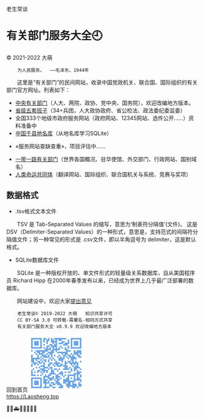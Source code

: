 老生常谈<base target="_blank">

有关部门服务大全🕘
=================
© 2021-2022 大萌

		为人民服务。	——毛泽东，1944年

　　这里是“有关部门”的民间网站，收录中国党政机关、联合国、国际组织的有关部门官方网址。列表如下：

+	[中央有关部门](zhongyang)（人大、两院、政协、党中央、国务院），欢迎改编地方版本。
+	[省级五套班子](shengji)（34+兵团，人大政协政府、省公检法、政法委纪委监委）
+	全国333个地级市政府服务网站[](dijishi)（政府网站、12345网站、选件公开……）资料准备中
+	[中国千县地名库](dimingku)（从地名库学习SQLite）
-	«服务网站查缺查重»，项目评估中……

+	[一带一路有关部门](ydyl)（世界各国概况、驻华使馆、外交部门、行政网站、国别域名）
+	[人类命运共同体](union)（翻译网站、国际组织、联合国机关与系统、竞赛与奖项）


数据格式
--------

*	.tsv格式文本文件

　　TSV 是 Tab-Separated Values 的缩写，意思为‘制表符分隔值’(文件)。 这是DSV（Delimiter-Separated Values）的一种形式，意思是，支持范式的间隔符分隔值文件；另一种常见的形式是 .csv文件，即以半角逗号为 delimiter，这是默认格式。

*	SQLite数据库文件

　　SQLite 是一种版权开放的、单文件形式的轻量级关系数据库，自从美国程序员 Richard Hipp 在2000年春季发布以来，已经成为世界上几乎最广泛部署的数据库。



　　网站建设中，欢迎大家[提出意见](https://xoyondo.com/mb/yY8PqZMjKUgdcpn )

```
	老生常谈© 2019-2022 大萌   知识共享许可
	CC BY-SA 3.0 可转载-需署名-相同方式共享
	有关部门服务大全 v0.9.9 欢迎改编地方版本
```
回到首页<a href=".." title="返回老生常谈首页"><img src="../indexQR-Blue.png" /></a>  
https://Laosheng.top  
<!-- Global site tag (gtag.js) - Google Analytics -->
<script async src="https://www.googletagmanager.com/gtag/js?id=UA-179794713-1"></script>
<script>  window.dataLayer = window.dataLayer || [];
  function gtag(){dataLayer.push(arguments);}
  gtag('js', new Date());  gtag('config', 'UA-179794713-1');
</script>
🚨🚓🚑🚒🚌🧑‍🤝‍🧑
